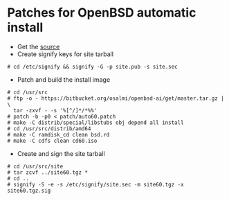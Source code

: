 # Patches for OpenBSD automatic install

* Get the [source](https://www.openbsd.org/anoncvs.html)
* Create signify keys for site tarball

```
# cd /etc/signify && signify -G -p site.pub -s site.sec
```
 
* Patch and build the install image

```
# cd /usr/src
# ftp -o - https://bitbucket.org/osalmi/openbsd-ai/get/master.tar.gz | \
  tar -zxvf - -s '%[^/]*/*%%'
# patch -b -p0 < patch/auto60.patch
# make -C distrib/special/libstubs obj depend all install
# cd /usr/src/distrib/amd64
# make -C ramdisk_cd clean bsd.rd
# make -C cdfs clean cd60.iso
```

* Create and sign the site tarball

```
# cd /usr/src/site
# tar zcvf ../site60.tgz *
# cd ..
# signify -S -e -s /etc/signify/site.sec -m site60.tgz -x site60.tgz.sig
```
